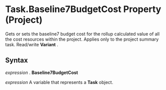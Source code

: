 
# Task.Baseline7BudgetCost Property (Project)

Gets or sets the baseline7 budget cost for the rollup calculated value of all the cost resources within the project. Applies only to the project summary task. Read/write  **Variant** .


## Syntax

 _expression_ . **Baseline7BudgetCost**

 _expression_ A variable that represents a **Task** object.

